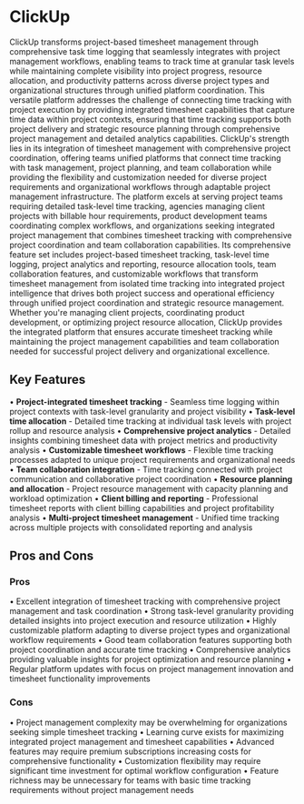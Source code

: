 # ClickUp

ClickUp transforms project-based timesheet management through comprehensive task time logging that seamlessly integrates with project management workflows, enabling teams to track time at granular task levels while maintaining complete visibility into project progress, resource allocation, and productivity patterns across diverse project types and organizational structures through unified platform coordination. This versatile platform addresses the challenge of connecting time tracking with project execution by providing integrated timesheet capabilities that capture time data within project contexts, ensuring that time tracking supports both project delivery and strategic resource planning through comprehensive project management and detailed analytics capabilities. ClickUp's strength lies in its integration of timesheet management with comprehensive project coordination, offering teams unified platforms that connect time tracking with task management, project planning, and team collaboration while providing the flexibility and customization needed for diverse project requirements and organizational workflows through adaptable project management infrastructure. The platform excels at serving project teams requiring detailed task-level time tracking, agencies managing client projects with billable hour requirements, product development teams coordinating complex workflows, and organizations seeking integrated project management that combines timesheet tracking with comprehensive project coordination and team collaboration capabilities. Its comprehensive feature set includes project-based timesheet tracking, task-level time logging, project analytics and reporting, resource allocation tools, team collaboration features, and customizable workflows that transform timesheet management from isolated time tracking into integrated project intelligence that drives both project success and operational efficiency through unified project coordination and strategic resource management. Whether you're managing client projects, coordinating product development, or optimizing project resource allocation, ClickUp provides the integrated platform that ensures accurate timesheet tracking while maintaining the project management capabilities and team collaboration needed for successful project delivery and organizational excellence.

## Key Features

• **Project-integrated timesheet tracking** - Seamless time logging within project contexts with task-level granularity and project visibility
• **Task-level time allocation** - Detailed time tracking at individual task levels with project rollup and resource analysis
• **Comprehensive project analytics** - Detailed insights combining timesheet data with project metrics and productivity analysis
• **Customizable timesheet workflows** - Flexible time tracking processes adapted to unique project requirements and organizational needs
• **Team collaboration integration** - Time tracking connected with project communication and collaborative project coordination
• **Resource planning and allocation** - Project resource management with capacity planning and workload optimization
• **Client billing and reporting** - Professional timesheet reports with client billing capabilities and project profitability analysis
• **Multi-project timesheet management** - Unified time tracking across multiple projects with consolidated reporting and analysis

## Pros and Cons

### Pros
• Excellent integration of timesheet tracking with comprehensive project management and task coordination
• Strong task-level granularity providing detailed insights into project execution and resource utilization
• Highly customizable platform adapting to diverse project types and organizational workflow requirements
• Good team collaboration features supporting both project coordination and accurate time tracking
• Comprehensive analytics providing valuable insights for project optimization and resource planning
• Regular platform updates with focus on project management innovation and timesheet functionality improvements

### Cons
• Project management complexity may be overwhelming for organizations seeking simple timesheet tracking
• Learning curve exists for maximizing integrated project management and timesheet capabilities
• Advanced features may require premium subscriptions increasing costs for comprehensive functionality
• Customization flexibility may require significant time investment for optimal workflow configuration
• Feature richness may be unnecessary for teams with basic time tracking requirements without project management needs